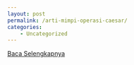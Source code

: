 ```yaml
---
layout: post
permalink: /arti-mimpi-operasi-caesar/
categories:
    - Uncategorized
---
```


[Baca Selengkapnya](/05)